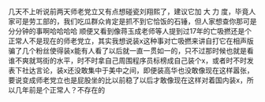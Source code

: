 几天不上听说前两天师老党立又有点想碰瓷刘翔熙了，建议它加 大 力 度，毕竟人家可是劳工部的，我们吃瓜群众肯定是抓不到它恰饭的石锤，但人家想查你那可是分分钟的事啊哈哈哈哈
顺便又看到像蒋玉成老师等人提到过17年的亡吸撚还是个正常人不是现在的师老党立，其实我想说装x这种事对亡吸撚来讲自打它在相声版骗了几个粉丝使得装x能有人看了以后就一直一贯如一的，只不过那时候也就是看谁不爽就骂街的水平，时不时拿自己周围程序员标榜成自己装个x，或者时不时发表下社达言论，装x还没敢集中于美中之间，即便装高华也没敢像现在这样嚣张，要说变成师老党立也是屁股坐的比以前稳了以后才敢像现在这样对着国内装x，所以几年前是个正常人？不存在的
